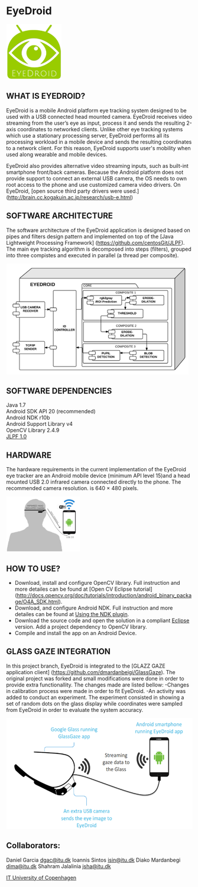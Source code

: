 EyeDroid
========

<img src="Images/EyeDroid_logo.PNG?raw=true" height="150" width="150"/>

WHAT IS EYEDROID?
--------------

EyeDroid is a mobile Android platform eye tracking system designed to be used with a USB connected head mounted camera. EyeDroid receives video streaming from the user’s eye as input, process it and sends the resulting 2-axis coordinates to networked clients. Unlike other eye tracking systems which use a stationary processing server, EyeDroid performs all its processing workload in a mobile device and sends the resulting coordinates to a network client. For this reason, EyeDroid supports user's mobility when used along wearable and mobile devices.

EyeDroid also provides alternative video streaming inputs, such as built-int smartphone front/back cameras. Because the Android platform does not provide support to connect an external USB camera, the OS needs to own root access to the phone and use customized camera video drivers. On EyeDroid, [open source third party drivers were used.] (http://brain.cc.kogakuin.ac.jp/research/usb-e.html)

SOFTWARE ARCHITECTURE
--------------

The software architecture of the EyeDroid application is designed based on pipes and filters design pattern and implemented on top of the [Java Lightweight Processing Framework] (https://github.com/centosGit/JLPF). The main eye tracking algorithm is decomposed into steps (filters), grouped into three compistes and executed in parallel (a thread per composite).

<img src="Images/EyeDroid_SoftwareArchitecture.PNG?raw=true" height="300"/>

SOFTWARE DEPENDENCIES
---------

Java 1.7 <br/>
Android SDK API 20 (recommended) <br/>
Android NDK r10b <br/>
Android Support Library v4 <br/>
OpenCV Library 2.4.9 <br/>
[JLPF 1.0](https://github.com/centosGit/JLPF)<br/>

HARDWARE
--------------

The hardware requirements in the current implementation of the EyeDroid eye tracker are an Android mobile device (minimum API level 15)and a head mounted USB 2.0 infrared camera connected directly to the phone. The recommended camera resolution.
is 640 × 480 pixels. 

<img src="Images/EyeDroid_Hardware.PNG?raw=true" height="150"/>

HOW TO USE?
---------

- Download, install and configure OpenCV library. Full instruction and more detailes can be found at [Open CV Eclipse tutorial] (http://docs.opencv.org/doc/tutorials/introduction/android_binary_package/O4A_SDK.html).
- Download, and configure Android NDK. Full instruction and more detailes can be found at [Using the NDK plugin](http://tools.android.com/recent/usingthendkplugin).
- Download the source code and open the solution in a compliant [Eclipse](https://eclipse.org/) version. Add a project dependency to OpenCV library.
- Compile and install the app on an Android Device.

GLASS GAZE INTEGRATION
---------

In this project branch, EyeDroid is integrated to the [GLAZZ GAZE application client] (https://github.com/dmardanbeigi/GlassGaze).
The original project was forked and small modifications were done in order to provide extra functionallity.
The changes made are listed bellow:
-Changes in calibration process were made in order to fit EyeDroid.
-An activity was added to conduct an experiment. The experiment consisted in showing a set of random dots on the glass display while   coordinates were sampled from EyeDroid in order to evaluate the system accuracy.

<img src="Images/EyeDroid_GlassGaze.PNG?raw=true" height="300"/>

Collaborators:
--------------
Daniel Garcia <dgac@itu.dk>
Ioannis Sintos <isin@itu.dk>
Diako Mardanbegi <dima@itu.dk>
Shahram Jalalinia <jsha@itu.dk>

[IT University of Copenhagen](www.itu.dk/en)
